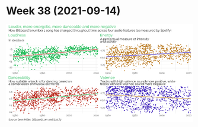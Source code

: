 # Week 38 (2021-09-14)

![Four scatterplots showing how Billboard's number 1 song have gotten louder, more energetic, more danceable and more negative across four Spotify audio features](https://github.com/santiagovalenzuela/tidytuesday/blob/main/2021/week_38/tt_plot_20210914.png)